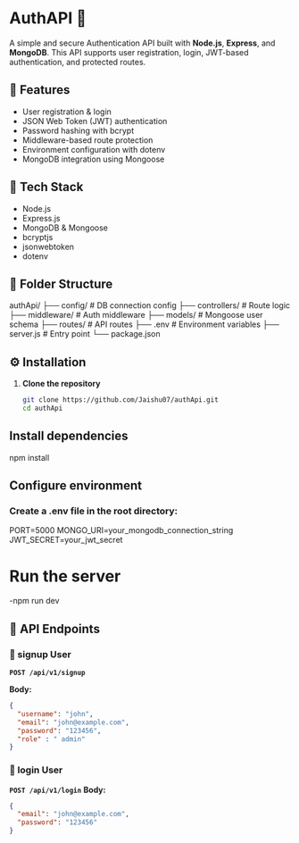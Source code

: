 # AuthAPI 🔐

A simple and secure Authentication API built with **Node.js**, **Express**, and **MongoDB**. This API supports user registration, login, JWT-based authentication, and protected routes.

## 🚀 Features

- User registration & login
- JSON Web Token (JWT) authentication
- Password hashing with bcrypt
- Middleware-based route protection
- Environment configuration with dotenv
- MongoDB integration using Mongoose

## 🧱 Tech Stack

- Node.js
- Express.js
- MongoDB & Mongoose
- bcryptjs
- jsonwebtoken
- dotenv

## 📁 Folder Structure


authApi/
├── config/ # DB connection config
├── controllers/ # Route logic
├── middleware/ # Auth middleware
├── models/ # Mongoose user schema
├── routes/ # API routes
├── .env # Environment variables
├── server.js # Entry point
└── package.json


## ⚙️ Installation

1. **Clone the repository**
   ```bash
   git clone https://github.com/Jaishu07/authApi.git
   cd authApi
## Install dependencies
npm install

## Configure environment
### Create a .env file in the root directory:
PORT=5000
MONGO_URI=your_mongodb_connection_string
JWT_SECRET=your_jwt_secret
# Run the server
-npm run dev

## 🧪 API Endpoints

### 🔹 signup User

**`POST /api/v1/signup`**

**Body:**
```json
{
  "username": "john",
  "email": "john@example.com",
  "password": "123456",
  "role" : " admin"
}
```
### 🔹 login User
**`POST /api/v1/login`**
**Body:**
```json
{
  "email": "john@example.com",
  "password": "123456"
}


 
 
